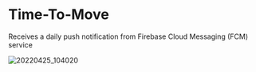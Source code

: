 # Time-To-Move
Receives a daily push notification from Firebase Cloud Messaging (FCM) service

![20220425_104020](https://user-images.githubusercontent.com/9675246/165064031-c7dda426-d78d-4312-8d0f-a5a233c51bc2.gif)

